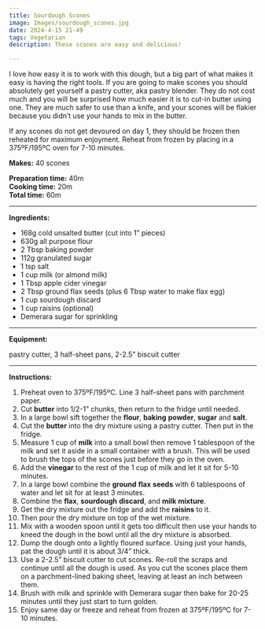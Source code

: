 ```yaml
---
title: Sourdough Scones
image: Images/sourdough_scones.jpg
date: 2024-4-15 21-49
tags: Vegetarian
description: These scones are easy and delicious!

---
```


I love how easy it is to work with this dough, but a big part of what makes it easy is having the right tools. If you are going to make scones you should absolutely get yourself a pastry cutter, aka pastry blender. They do not cost much and you will be surprised how much easier it is to cut-in butter using one. They are much safer to use than a knife, and your scones will be flakier because you didn’t use your hands to mix in the butter.

If any scones do not get devoured on day 1, they should be frozen then reheated for maximum enjoyment. Reheat from frozen by placing in a 375ºF/195ºC oven for 7-10 minutes.  
 


**Makes:** 40 scones

**Preparation time:** 40m  
**Cooking time:** 20m  
**Total time:** 60m

---

**Ingredients:**

- 168g cold unsalted butter (cut into 1” pieces)
- 630g all purpose flour
- 2 Tbsp baking powder
- 112g granulated sugar
- 1 tsp salt
- 1 cup milk (or almond milk)
- 1 Tbsp apple cider vinegar
- 2 Tbsp ground flax seeds (plus 6 Tbsp water to make flax egg)
- 1 cup sourdough discard
- 1 cup raisins (optional)
- Demerara sugar for sprinkling



---

**Equipment:** 

pastry cutter, 3 half-sheet pans, 2-2.5" biscuit cutter

---

**Instructions:**

1. Preheat oven to 375ºF/195ºC. Line 3 half-sheet pans with parchment paper.
1. Cut **butter** into 1/2-1” chunks, then return to the fridge until needed.
1. In a large bowl sift together the **flour**, **baking** **powder**, **sugar** and **salt**.
1. Cut the **butter** into the dry mixture using a pastry cutter. Then put in the fridge. 
1. Measure 1 cup of **milk** into a small bowl then remove 1 tablespoon of the milk and set it aside in a small container with a brush. This will be used to brush the tops of the scones just before they go in the oven. 
1. Add the **vinegar** to the rest of the 1 cup of milk and let it sit for 5-10 minutes. 
1. In a large bowl combine the **ground** **flax** **seeds** with 6 tablespoons of water and let sit for at least 3 minutes.
1. Combine the **flax**, **sourdough** **discard**, and **milk** **mixture**. 
1. Get the dry mixture out the fridge and add the **raisins** to it. 
1. Then pour the dry mixture on top of the wet mixture.
1. Mix with a wooden spoon until it gets too difficult then use your hands to kneed the dough in the bowl until all the dry mixture is absorbed. 
1. Dump the dough onto a lightly floured surface. Using just your hands, pat the dough until it is about 3/4” thick. 
1. Use a 2-2.5” biscuit cutter to cut scones. Re-roll the scraps and continue until all the dough is used. As you cut the scones place them on a parchment-lined baking sheet, leaving at least an inch between them.
1. Brush with milk and sprinkle with Demerara sugar then bake for 20-25 minutes until they just start to turn golden. 
1. Enjoy same day or freeze and reheat from frozen at 375ºF/195ºC for 7-10 minutes.

